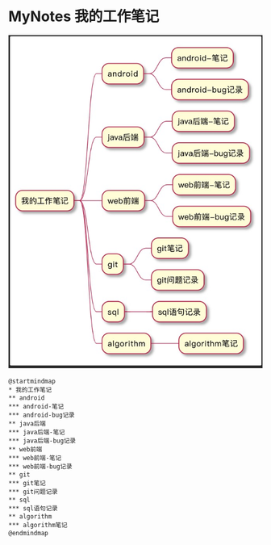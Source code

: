 # MyNotes 我的工作笔记

![avatar](/image/笔记结构图.png)
```plantuml
@startmindmap
* 我的工作笔记
** android
*** android-笔记
*** android-bug记录
** java后端
*** java后端-笔记
*** java后端-bug记录
** web前端
*** web前端-笔记
*** web前端-bug记录
** git
*** git笔记
*** git问题记录
** sql
*** sql语句记录
** algorithm
*** algorithm笔记
@endmindmap
```
